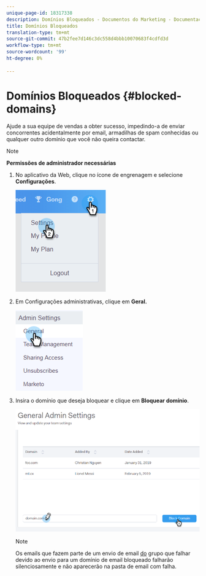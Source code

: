 ```yaml
---
unique-page-id: 18317338
description: Domínios Bloqueados - Documentos do Marketing - Documentação do Produto
title: Domínios Bloqueados
translation-type: tm+mt
source-git-commit: 47b2fee7d146c3dc558d4bbb10070683f4cdfd3d
workflow-type: tm+mt
source-wordcount: '99'
ht-degree: 0%

---
```



# Domínios Bloqueados {#blocked-domains}

Ajude a sua equipe de vendas a obter sucesso, impedindo-a de enviar concorrentes acidentalmente por email, armadilhas de spam conhecidas ou qualquer outro domínio que você não queira contactar.

>[!NOTE]
>
>**Permissões de administrador necessárias**

1. No aplicativo da Web, clique no ícone de engrenagem e selecione **Configurações**.

   ![](assets/one-3.png)

1. Em Configurações administrativas, clique em **Geral.**

   ![](assets/two-3.png)

1. Insira o domínio que deseja bloquear e clique em **Bloquear domínio**.

   ![](assets/three-3.png)

   >[!NOTE]
   >
   >Os emails que fazem parte de um envio de email [do](http://docs.marketo.com/x/KAQ6Ag) grupo que falhar devido ao envio para um domínio de email bloqueado falharão silenciosamente e não aparecerão na pasta de email com falha.

